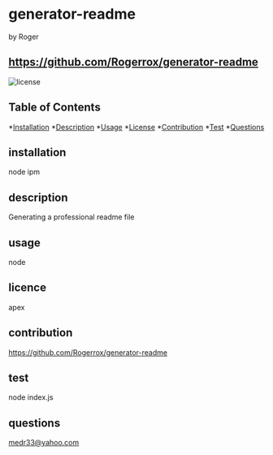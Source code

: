 # generator-readme
  by Roger
## https://github.com/Rogerrox/generator-readme
  ![license](https://img.shields.io/badge/License-apex-green.svg)

## Table of Contents

*[Installation](#installation)
*[Description](#description)
*[Usage](#usage)
*[License](#license)
*[Contribution](#contribution)
*[Test](#test)
*[Questions](#questions)

## installation
node ipm
## description
Generating a professional readme file
## usage
node
## licence
apex
## contribution
https://github.com/Rogerrox/generator-readme
## test
node index.js
## questions
medr33@yahoo.com

